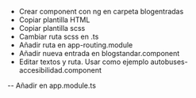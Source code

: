 - Crear component con ng en carpeta blogentradas
- Copiar plantilla HTML
- Copiar plantilla scss
- Cambiar ruta scss en .ts
- Añadir ruta en app-routing.module
- Añadir nueva entrada en blogstandar.component 
- Editar textos y ruta. Usar como ejemplo autobuses-accesibilidad.component

-- Añadir en app.module.ts

